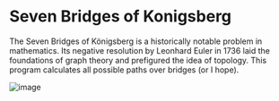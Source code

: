 # Seven Bridges of Konigsberg
The Seven Bridges of Königsberg is a historically notable problem in mathematics. Its negative resolution by Leonhard Euler in 1736 laid the foundations of graph theory and prefigured the idea of topology. This program calculates all possible paths over bridges (or I hope).

![image](https://user-images.githubusercontent.com/56306485/155859152-dfea641a-c445-4792-85c0-a8566aa9f77c.png)
